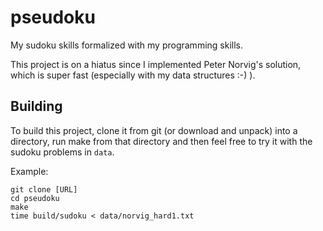 # pseudoku
My sudoku skills formalized with my programming skills.

This project is on a hiatus since I implemented Peter Norvig's solution, which is super fast (especially with my data structures :-) ).

## Building
To build this project, clone it from git (or download and unpack) into a directory, run make from that directory and then feel free to try it with the sudoku problems in `data`.

Example:
```
git clone [URL]
cd pseudoku
make
time build/sudoku < data/norvig_hard1.txt
```
